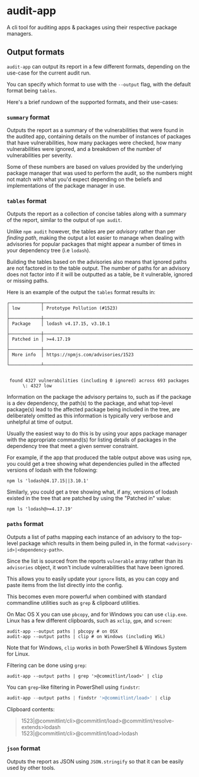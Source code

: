 # audit-app

A cli tool for auditing apps & packages using their respective package managers.

## Output formats

`audit-app` can output its report in a few different formats, depending on the
use-case for the current audit run.

You can specify which format to use with the `--output` flag, with the default
format being `tables`.

Here's a brief rundown of the supported formats, and their use-cases:

### `summary` format

Outputs the report as a summary of the vulnerabilities that were found in the
audited app, containing details on the number of instances of packages that have
vulnerabilities, how many packages were checked, how many vulnerabilities were
ignored, and a breakdown of the number of vulnerabilities per severity.

Some of these numbers are based on values provided by the underlying package
manager that was used to perform the audit, so the numbers might not match with
what you'd expect depending on the beliefs and implementations of the package
manager in use.

### `tables` format

Outputs the report as a collection of concise tables along with a summary of the
report, similar to the output of `npm audit`.

Unlike `npm audit` however, the tables are per _advisory_ rather than per
_finding path_, making the output a lot easier to manage when dealing with
advisories for popular packages that might appear a number of times in your
dependency tree (i.e `lodash`).

Building the tables based on the advisories also means that ignored paths are
not factored in to the table output. The number of paths for an advisory does
not factor into if it will be outputted as a table, be it vulnerable, ignored or
missing paths.

Here is an example of the output the `tables` format results in:

```
┌────────────┬────────────────────────────────────────────────────────────────────┐
│ low        │ Prototype Pollution (#1523)                                        │
├────────────┼────────────────────────────────────────────────────────────────────┤
│ Package    │ lodash v4.17.15, v3.10.1                                           │
├────────────┼────────────────────────────────────────────────────────────────────┤
│ Patched in │ >=4.17.19                                                          │
├────────────┼────────────────────────────────────────────────────────────────────┤
│ More info  │ https://npmjs.com/advisories/1523                                  │
└────────────┴────────────────────────────────────────────────────────────────────┘


 found 4327 vulnerabilities (including 0 ignored) across 693 packages
	  \: 4327 low
```

Information on the package the advisory pertains to, such as if the package is a
dev dependency, the path(s) to the package, and what top-level package(s) lead
to the affected package being included in the tree, are deliberately omitted as
this information is typically very verbose and unhelpful at time of output.

Usually the easiest way to do this is by using your apps package manager with
the appropriate command(s) for listing details of packages in the dependency
tree that meet a given semver constraint.

For example, if the app that produced the table output above was using `npm`,
you could get a tree showing what dependencies pulled in the affected versions
of lodash with the following:

    npm ls 'lodash@4.17.15||3.10.1'

Similarly, you could get a tree showing what, if any, versions of lodash existed
in the tree that are patched by using the "Patched in" value:

    npm ls 'lodash@>=4.17.19'

### `paths` format

Outputs a list of paths mapping each instance of an advisory to the top-level
package which results in them being pulled in, in the format
`<advisory-id>|<dependency-path>`.

Since the list is sourced from the reports `vulnerable` array rather than its
`advisories` object, it won't include vulnerabilities that have been ignored.

This allows you to easily update your `ignore` lists, as you can copy and paste
items from the list directly into the config.

This becomes even more powerful when combined with standard commandline
utilities such as `grep` & clipboard utilities.

On Mac OS X you can use `pbcopy`, and for Windows you can use `clip.exe`. Linux
has a few different clipboards, such as `xclip`, `gpm`, and `screen`:

```shell script
audit-app --output paths | pbcopy # on OSX
audit-app --output paths | clip # on Windows (including WSL)
```

Note that for Windows, `clip` works in both PowerShell & Windows System for
Linux.

Filtering can be done using `grep`:

```shell script
audit-app --output paths | grep '>@commitlint/load>' | clip
```

You can `grep`-like filtering in PowerShell using `findstr`:

```powershell
audit-app --output paths | findstr '>@commitlint/load>' | clip
```

Clipboard contents:

> 1523|@commitlint/cli>@commitlint/load>@commitlint/resolve-extends>lodash\
> 1523|@commitlint/cli>@commitlint/load>lodash

### `json` format

Outputs the report as JSON using `JSON.stringify` so that it can be easily used
by other tools.
